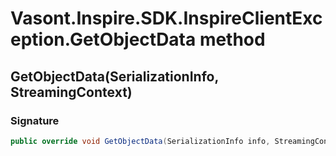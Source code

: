 # Vasont.Inspire.SDK.InspireClientException.GetObjectData method
## GetObjectData(SerializationInfo, StreamingContext)
### Signature
```csharp
public override void GetObjectData(SerializationInfo info, StreamingContext context)
```

